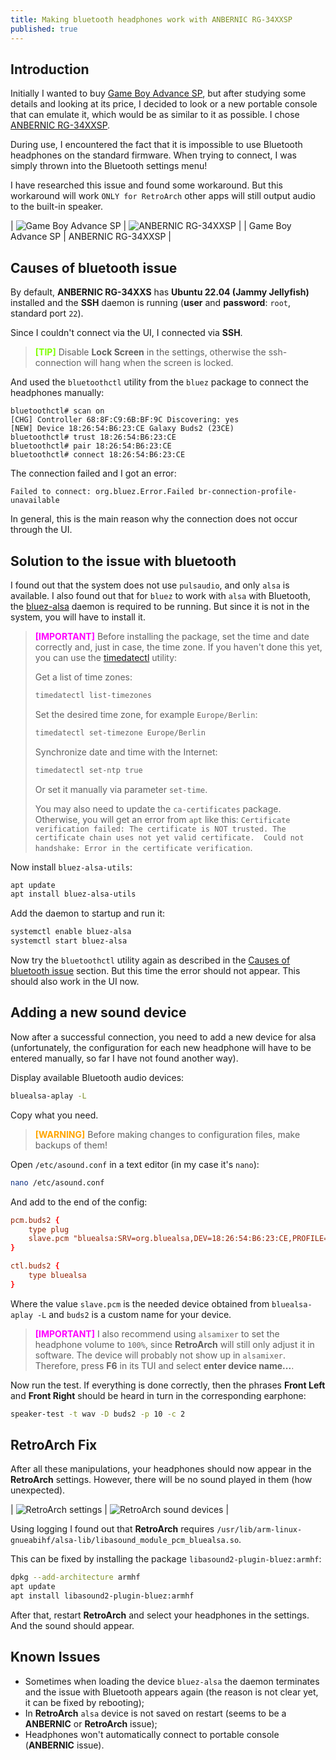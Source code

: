 ```yaml
---
title: Making bluetooth headphones work with ANBERNIC RG-34XXSP
published: true
---
```


## Introduction

Initially I wanted to buy [Game Boy Advance SP](https://ru.wikipedia.org/wiki/Game_Boy_Advance_SP), but after studying some details and looking at its price, I decided to look or a new portable console that can emulate it, which would be as similar to it as possible. I chose [ANBERNIC RG-34XXSP](https://anbernic.com/products/rg34xxsp).

During use, I encountered the fact that it is impossible to use Bluetooth headphones on the standard firmware. When trying to connect, I was simply thrown into the Bluetooth settings menu!

I have researched this issue and found some workaround. But this workaround will work `ONLY for RetroArch` other apps will still output audio to the built-in speaker.

| ![Game Boy Advance SP](./assets/anbernic-rg-34xxsp/gba-sp.jpg "Game Boy Advance SP") | ![ANBERNIC RG-34XXSP](./assets/anbernic-rg-34xxsp/anbernic.jpg "ANBERNIC RG-34XXSP") |
| Game Boy Advance SP | ANBERNIC RG-34XXSP |

## Causes of bluetooth issue

By default, **ANBERNIC RG-34XXS** has **Ubuntu 22.04 (Jammy Jellyfish)** installed and the **SSH** daemon is running (**user** and **password**: `root`, standard port `22`).

Since I couldn't connect via the UI, I connected via **SSH**.

> **<font color="Chartreuse">[TIP]</font>**
> Disable **Lock Screen** in the settings, otherwise the ssh-connection will hang when the screen is locked.

And used the `bluetoothctl` utility from the `bluez` package to connect the headphones manually:

```
bluetoothctl# scan on
[CHG] Controller 68:8F:C9:6B:BF:9C Discovering: yes
[NEW] Device 18:26:54:B6:23:CE Galaxy Buds2 (23CE)
bluetoothctl# trust 18:26:54:B6:23:CE
bluetoothctl# pair 18:26:54:B6:23:CE
bluetoothctl# connect 18:26:54:B6:23:CE
```

The connection failed and I got an error:
```
Failed to connect: org.bluez.Error.Failed br-connection-profile-unavailable
```
In general, this is the main reason why the connection does not occur through the UI.

## Solution to the issue with bluetooth

I found out that the system does not use `pulsaudio`, and only `alsa` is available. I also found out that for `bluez` to work with `alsa` with Bluetooth, the [bluez-alsa](https://github.com/arkq/bluez-alsa) daemon is required to be running. But since it is not in the system, you will have to install it.

> **<font color="Fuchsia">[IMPORTANT]</font>**
> Before installing the package, set the time and date correctly and, just in case, the time zone. If you haven't done this yet, you can use the [timedatectl](https://www.freedesktop.org/software/systemd/man/latest/timedatectl.html) utility:
>
> Get a list of time zones:
> ```sh
> timedatectl list-timezones
> ```
>
> Set the desired time zone, for example `Europe/Berlin`:
> ```sh
> timedatectl set-timezone Europe/Berlin
> ```
>
> Synchronize date and time with the Internet:
> ```sh
> timedatectl set-ntp true
> ```
> Or set it manually via parameter `set-time`.
>
> You may also need to update the `ca-certificates` package. Otherwise, you will get an error from `apt` like this: `Certificate verification failed: The certificate is NOT trusted. The certificate chain uses not yet valid certificate.  Could not handshake: Error in the certificate verification`.

Now install `bluez-alsa-utils`:
```sh
apt update
apt install bluez-alsa-utils
```

Add the daemon to startup and run it:
```sh
systemctl enable bluez-alsa
systemctl start bluez-alsa
```

Now try the `bluetoothctl` utility again as described in the [Causes of bluetooth issue](#causes-of-bluetooth-issue) section. But this time the error should not appear.
This should also work in the UI now.

## Adding a new sound device

Now after a successful connection, you need to add a new device for alsa (unfortunately, the configuration for each new headphone will have to be entered manually, so far I have not found another way).

Display available Bluetooth audio devices:
```bash
bluealsa-aplay -L
```

Copy what you need.

> **<font color="Orange">[WARNING]</font>**
> Before making changes to configuration files, make backups of them!

Open `/etc/asound.conf` in a text editor (in my case it's `nano`):
```sh
nano /etc/asound.conf
```

And add to the end of the config:
```conf
pcm.buds2 {
    type plug
    slave.pcm "bluealsa:SRV=org.bluealsa,DEV=18:26:54:B6:23:CE,PROFILE=a2dp"
}

ctl.buds2 {
    type bluealsa
}
```
Where the value `slave.pcm` is the needed device obtained from `bluealsa-aplay -L` and `buds2` is a custom name for your device.


> **<font color="Fuchsia">[IMPORTANT]</font>**
> I also recommend using `alsamixer` to set the headphone volume to `100%`, since **RetroArch** will still only adjust it in software. The device will probably not show up in `alsamixer`. Therefore, press **F6** in its TUI and select **enter device name...**.

Now run the test. If everything is done correctly, then the phrases **Front Left** and **Front Right** should be heard in turn in the corresponding earphone:
```sh
speaker-test -t wav -D buds2 -p 10 -c 2
```

## RetroArch Fix

After all these manipulations, your headphones should now appear in the **RetroArch** settings. However, there will be no sound played in them (how unexpected).

| ![RetroArch settings](./assets/anbernic-rg-34xxsp/retroarch-settings.jpg "RetroArch settings") | ![RetroArch sound devices](./assets/anbernic-rg-34xxsp/retroarch-sound-devices.jpg "RetroArch sound devices") |

Using logging I found out that **RetroArch** requires `/usr/lib/arm-linux-gnueabihf/alsa-lib/libasound_module_pcm_bluealsa.so`.

This can be fixed by installing the package `libasound2-plugin-bluez:armhf`:
```sh
dpkg --add-architecture armhf
apt update
apt install libasound2-plugin-bluez:armhf
```
After that, restart **RetroArch** and select your headphones in the settings. And the sound should appear.

## Known Issues

- Sometimes when loading the device `bluez-alsa` the daemon terminates and the issue with Bluetooth appears again (the reason is not clear yet, it can be fixed by rebooting);
- In **RetroArch** `alsa` device is not saved on restart (seems to be a **ANBERNIC** or **RetroArch** issue);
- Headphones won't automatically connect to portable console (**ANBERNIC** issue).
